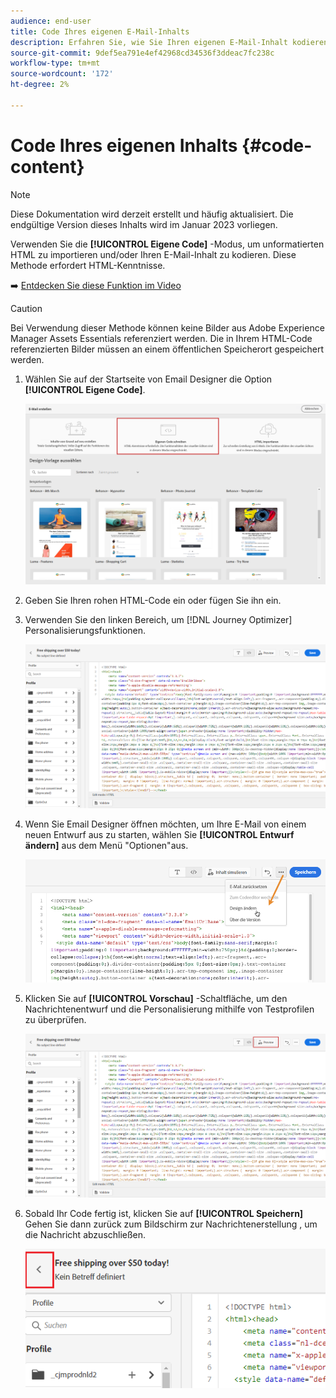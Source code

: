 ```yaml
---
audience: end-user
title: Code Ihres eigenen E-Mail-Inhalts
description: Erfahren Sie, wie Sie Ihren eigenen E-Mail-Inhalt kodieren
source-git-commit: 9def5ea791e4ef42968cd34536f3ddeac7fc238c
workflow-type: tm+mt
source-wordcount: '172'
ht-degree: 2%

---
```



# Code Ihres eigenen Inhalts {#code-content}

>[!NOTE]
>
>Diese Dokumentation wird derzeit erstellt und häufig aktualisiert. Die endgültige Version dieses Inhalts wird im Januar 2023 vorliegen.

Verwenden Sie die **[!UICONTROL Eigene Code]** -Modus, um unformatierten HTML zu importieren und/oder Ihren E-Mail-Inhalt zu kodieren. Diese Methode erfordert HTML-Kenntnisse.

➡️ [Entdecken Sie diese Funktion im Video](#video)

>[!CAUTION]
>
> Bei Verwendung dieser Methode können keine Bilder aus Adobe Experience Manager Assets Essentials referenziert werden. Die in Ihrem HTML-Code referenzierten Bilder müssen an einem öffentlichen Speicherort gespeichert werden.

1. Wählen Sie auf der Startseite von Email Designer die Option **[!UICONTROL Eigene Code]**.

   ![](assets/code-your-own.png)

1. Geben Sie Ihren rohen HTML-Code ein oder fügen Sie ihn ein.

1. Verwenden Sie den linken Bereich, um [!DNL Journey Optimizer] Personalisierungsfunktionen.

   ![](assets/code-editor.png)

1. Wenn Sie Email Designer öffnen möchten, um Ihre E-Mail von einem neuen Entwurf aus zu starten, wählen Sie **[!UICONTROL Entwurf ändern]** aus dem Menü &quot;Optionen&quot;aus.

   ![](assets/code-editor-change-design.png)

1. Klicken Sie auf **[!UICONTROL Vorschau]** -Schaltfläche, um den Nachrichtenentwurf und die Personalisierung mithilfe von Testprofilen zu überprüfen.

   ![](assets/code-editor-preview.png)

1. Sobald Ihr Code fertig ist, klicken Sie auf **[!UICONTROL Speichern]** Gehen Sie dann zurück zum Bildschirm zur Nachrichtenerstellung , um die Nachricht abzuschließen.

   ![](assets/code-editor-save.png)

